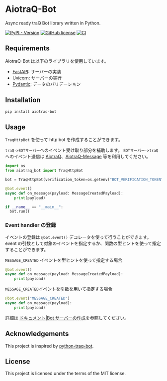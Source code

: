 # AiotraQ-Bot

Async ready traQ Bot library written in Python.

[![PyPI - Version](https://img.shields.io/pypi/v/aiotraq-bot)](https://pypi.org/project/aiotraq-bot/)
[![GitHub license](https://img.shields.io/badge/license-MIT-blue.svg)](https://github.com/toshi-pono/aiotraq/blob/main/LICENSE)
[![CI](https://github.com/toshi-pono/aiotraq/actions/workflows/ci.yml/badge.svg)](https://github.com/toshi-pono/aiotraq/actions/workflows/ci.yml)

## Requirements

AiotraQ-Bot は以下のライブラリを使用しています。

- [FastAPI](https://fastapi.tiangolo.com/): サーバーの実装
- [Uvicorn](https://www.uvicorn.org/): サーバーの実行
- [Pydantic](https://docs.pydantic.dev/latest/): データのバリデーション

## Installation

```bash
pip install aiotraq-bot
```

## Usage

`TraqHttpBot` を使って http bot を作成することができます。

`traQ->BOTサーバー`へのイベント受け取り部分を補助します。
`BOTサーバー->traQ`へのイベント送信は [AiotraQ](https://github.com/toshi-pono/aiotraq/tree/main/libs/aiotraq)、[AiotraQ-Message](https://github.com/toshi-pono/aiotraq/tree/main/libs/message) 等を利用してください。

```python
import os
from aiotraq_bot import TraqHttpBot

bot = TraqHttpBot(verification_token=os.getenv("BOT_VERIFICATION_TOKEN"))

@bot.event()
async def on_message(payload: MessageCreatedPayload):
    print(payload)

if __name__ == "__main__":
  bot.run()
```

### Event handler の登録

イベントの登録は `@bot.event()` デコレータを使って行うことができます。
event の引数として対象のイベントを指定するか、関数の型ヒントを使って指定することができます。

`MESSAGE_CREATED` イベントを型ヒントを使って指定する場合

```python
@bot.event()
async def on_message(payload: MessageCreatedPayload):
    print(payload)
```

`MESSAGE_CREATED`イベントを引数を用いて指定する場合

```python
@bot.event("MESSAGE_CREATED")
async def on_message(payload):
    print(payload)
```

詳細は [ドキュメント|Bot サーバーの作成](https://toshi-pono.github.io/aiotraq/docs/intro/)を参照してください。

## Acknowledgements

This project is inspired by [python-traq-bot](https://github.com/eyemono-moe/python-traq-bot).

## License

This project is licensed under the terms of the MIT license.
